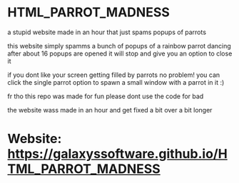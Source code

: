 # HTML_PARROT_MADNESS
a stupid website made in an hour that just spams popups of parrots

this website simply spamms a bunch of popups of a rainbow parrot dancing
after about 16 popups are opened it will stop and give you an option to close it

if you dont like your screen getting filled by parrots no problem! you can click the single parrot option to spawn a small window with a parrot in it :)

fr tho this repo was made for fun please dont use the code for bad

the website wass made in an hour and get fixed a bit over a bit longer

# Website: https://galaxyssoftware.github.io/HTML_PARROT_MADNESS
